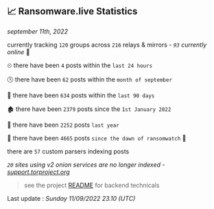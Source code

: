 
## 📈 Ransomware.live Statistics
_september 11th, 2022_

currently tracking `120` groups across `216` relays & mirrors - _`93` currently online_ 📡

⏲ there have been `4` posts within the `last 24 hours`

🕓 there have been `62` posts within the `month of september`

📅 there have been `634` posts within the `last 90 days`

🏚 there have been `2379` posts since the `1st January 2022`

🚀 there have been `2252` posts `last year`

🦕 there have been `4665` posts `since the dawn of ransomwatch` 🐣

there are `57` custom parsers indexing posts

_`20` sites using v2 onion services are no longer indexed - [support.torproject.org](https://support.torproject.org/onionservices/v2-deprecation/)_

> see the project [README](https://github.com/jmousqueton/ransomwatch#readme) for backend technicals



Last update : _Sunday 11/09/2022 23.10 (UTC)_

